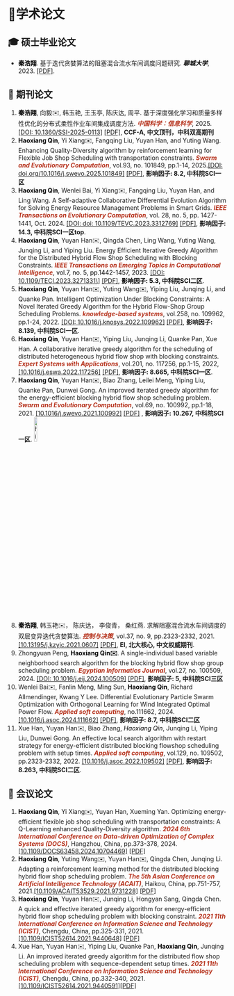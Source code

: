 <h1>📖学术论文</h1>

<h2>🎓 硕士毕业论文</h2>
<ul>
    <li>
        <span style="color:black"><strong>秦浩翔</strong></strong></span>. 基于迭代贪婪算法的阻塞混合流水车间调度问题研究. <span style="color:black" id="Master_Thesis"><em><strong>聊城大学</strong></em></span>, 2023. <a href="/pdf/Master_Thesis.pdf">[PDF]</a>.
    </li>
</ul>

<h2>📝 期刊论文</h2>

<ol>
    <li>
    <span style="color:black"><strong>秦浩翔</strong></span>, 向毅✉️, 韩玉艳, 王玉亭, 陈庆达, 周平. 基于深度强化学习和质量多样性优化的分布式柔性作业车间集成调度方法. <span style="color:#b6321c" id="SSI2025"><em><strong>中国科学：信息科学</strong></em></span>, 2025. <a href="https://doi.org/10.1360/SSI-2025-0113">[DOI: 10.1360/SSI-2025-0113]</a> <a href="/pdf/2025_SSI.pdf">[PDF]</a>, <strong>CCF-A, 中文顶刊，中科双高期刊</strong>
    </li>
    <li>
        <span style="color:black"><strong>Haoxiang Qin</strong></strong></span>, Yi Xiang✉️, Fangqing Liu, Yuyan Han, and Yuting Wang. Enhancing Quality-Diversity algorithm by reinforcement learning for Flexible Job Shop Scheduling with transportation constraints. <span style="color:#b6321c" id="SWEVO2025"><em><strong>Swarm and Evolutionary Computation</strong></em></span>, vol.93, no. 101849, pp.1-14, 2025.<a href="https://www.sciencedirect.com/science/article/pii/S2210650225000070">[DOI: doi.org/10.1016/j.swevo.2025.101849]</a> <a href="/pdf/2025_Swarm.pdf">[PDF]</a>, <strong>影响因子: 8.2, 中科院SCI一区</strong>
    </li>
    <li>
        <span style="color:black"><strong>Haoxiang Qin</strong></strong></span>, Wenlei Bai, Yi Xiang✉️, Fangqing Liu, Yuyan Han, and Ling Wang. A Self-adaptive Collaborative Differential Evolution Algorithm for Solving Energy Resource Management Problems in Smart Grids. <span style="color:#b6321c" id="TEVC"><em><strong>IEEE Transactions on Evolutionary Computation</strong></em></span>, vol. 28, no. 5, pp. 1427-1441, Oct. 2024. <a href="https://ieeexplore.ieee.org/document/10242385">[DOI: doi: 10.1109/TEVC.2023.3312769]</a> <a href="/pdf/SADEA_ERM.pdf">[PDF]</a>, <strong>影响因子: 14.3, 中科院SCI一区top</strong>.
    </li>
    <li>
        <span style="color:black"><strong>Haoxiang Qin</strong></span>, Yuyan Han✉️, Qingda Chen, Ling Wang, Yuting Wang, Junqing Li, and Yiping Liu. Energy Efficient Iterative Greedy Algorithm for the Distributed Hybrid Flow Shop Scheduling with Blocking Constraints. <span style="color:black"> <span style="color:#b6321c" id="TETCI"><em><strong>IEEE Transactions on Emerging Topics in Computational Intelligence</strong></em></span>, vol.7, no. 5, pp.1442-1457, 2023. <a href="https://ieeexplore.ieee.org/document/10121391">[DOI: 10.1109/TECI.2023.3271331\]</a> <a href="/pdf/DBHFSP_TETCI.pdf">[PDF]</a>, <strong>影响因子: 5.3, 中科院SCI二区</strong>.
    </li>
    <li>
        <span style="color:black"><strong>Haoxiang Qin</strong></span>, Yuyan Han✉️, Yuting Wang✉️, Yiping Liu, Junqing Li, and Quanke Pan. Intelligent Optimization Under Blocking Constraints: A Novel Iterated Greedy Algorithm for the Hybrid Flow-Shop Group Scheduling Problems. <span style="color:#b6321c"><em><strong>knowledge-based systems</strong></em></span>, vol.258, no. 109962, pp.1-24, 2022. <a href="https://www.sciencedirect.com/science/article/pii/S0950705122010553">[DOI: 10.1016/j.knosys.2022.109962]</a> <a href="/pdf/DBHFSP_KBS.pdf">[PDF]</a>, <strong>影响因子: 8.139, 中科院SCI一区</strong>.
    </li>
    <li>
        <span style="color:black"><strong>Haoxiang Qin</strong></span>, Yuyan Han✉️, Yiping Liu, Junqing Li, Quanke Pan, Xue Han. A collaborative iterative greedy algorithm for the scheduling of distributed heterogeneous hybrid flow shop with blocking constraints. <span style="color:#b6321c"><em><strong>Expert Systems with Applications</strong></em></span>, vol.201, no. 117256, pp.1-15, 2022, <a href="https://www.sciencedirect.com/science/article/abs/pii/S0957417422006315">[10.1016/j.eswa.2022.117256]</a> <a href="/pdf/DBHFSP_ESWA.pdf">[PDF]</a>, <strong>影响因子: 8.665, 中科院SCI一区</strong>.
    </li>
    <li>
        <span style="color:black"><strong>Haoxiang Qin</strong></span>, Yuyan Han✉️, Biao Zhang, Leilei Meng, Yiping Liu, Quanke Pan, Dunwei Gong. An improved iterated greedy algorithm for the energy-efficient blocking hybrid flow shop scheduling problem. <span style="color:#b6321c"><em><strong>Swarm and Evolutionary Computation</strong></em></span>, vol.69, no. 100992, pp.1-18, 2021. <a href="https://www.sciencedirect.com/science/article/abs/pii/S2210650221001541">[10.1016/j.swevo.2021.100992]</a> <a href="/pdf/BHFSP_SWEVO.pdf">[PDF]</a> , <strong>影响因子: 10.267, 中科院SCI一区</strong>. <img src='images/highly_cn.png' alt="highly_cn" width="12%">
    </li>
    <li>
        <span style="color:black"><b>秦浩翔</b></span>, 韩玉艳✉️， 陈庆达， 李俊青， 桑红燕. 求解阻塞混合流水车间调度的双层变异迭代贪婪算法. <span style="color:#b6321c"><em><strong>控制与决策</strong></em></span>, vol.37, no. 9, pp.2323-2332, 2021. <a href="https://kns.cnki.net/kcms2/article/abstract?v=pbvOL2cnFbIphAMVPFs9TwXrLQnIRXiVSTC5Nf7PsYIP51Sms43Ofyi4uGCjYngsqmVi19Jb98swIXlbf58A0JcGn48k0Xf2rcITBBWmSk-b5AbixEoY9Qydn0EHnv38qhA7C7ZfGELsu21tRVeY4A==&uniplatform=NZKPT&language=CHS">[10.13195/j.kzyjc.2021.0607]</a> <a href="/pdf/BHFSP_CAD.pdf">[PDF]</a>, <strong>EI, 北大核心, 中文权威期刊</strong>.
    </li>
    <li>
        Zhongyuan Peng, <span style="color:black"><strong>Haoxiang Qin✉️</strong></span>. A single-individual based variable neighborhood search algorithm for the blocking hybrid flow shop group scheduling problem. <span style="color:#b6321c" id="EIJ"><em><strong>Egyptian Informatics Journal</strong></em></span>, vol.27, no. 100509, 2024. <a href="https://www.sciencedirect.com/science/article/pii/S1110866524000720">[DOI: 10.1016/j.eij.2024.100509]</a> <a href="/pdf/BHFGSP_EIJ.pdf">[PDF]</a>, <strong>影响因子: 5, 中科院SCI三区</strong>
    </li>        
    <li>
        Wenlei Bai✉️, Fanlin Meng, Ming Sun, <span style="color:black"><strong>Haoxiang Qin</strong></span>, Richard Allmendinger, Kwang Y Lee. Differential Evolutionary Particle Swarm Optimization with Orthogonal Learning for Wind Integrated Optimal Power Flow. <span style="color:#b6321c"><em><strong>Applied soft computing</strong></em></span>, no.111662, 2024. <a href="https://www.sciencedirect.com/science/article/pii/S1568494624004368">[10.1016/j.asoc.2024.111662]</a> <a href="/pdf/PSO_OPS.pdf">[PDF]</a>, <strong>影响因子: 8.7, 中科院SCI二区</strong>
    </li>
    <li>
         Xue Han, Yuyan Han✉️, Biao Zhang, <span style="color:black"><em>Haoxiang Qin</em></span>, Junqing Li, Yiping Liu, Dunwei Gong. An effective local search algorithm with restart strategy for energy-efficient distributed blocking flowshop scheduling problem with setup times. <span style="color:#b6321c"><em><strong>Applied soft computing</strong></em></span>, vol.129, no. 109502, pp.2323-2332, 2022. <a href="https://www.sciencedirect.com/science/article/abs/pii/S1568494622005920?via%3Dihub">[10.1016/j.asoc.2022.109502]</a> <a href="/pdf/DBFSP_ASOC.pdf">[PDF]</a>, <strong>影响因子: 8.263, 中科院SCI二区</strong>.
    </li>
</ol>
<h2>
    💬 会议论文
</h2>
<ol>
    <li>
        <span style="color:black"><strong>Haoxiang Qin</strong></span>, Yi Xiang✉️, Yuyan Han, Xueming Yan. Optimizing energy-efficient flexible job shop scheduling with transportation constraints: A Q-Learning enhanced Quality-Diversity algorithm. <span style="color:#b6321c"><em><strong>2024 6th International Conference on Data-driven Optimization of Complex Systems (DOCS)</strong></em></span>, Hangzhou, China, pp.373-378, 2024.<a href="https://xploreqa.ieee.org/document/10704469"> [10.1109/DOCS63458.2024.10704469]</a> <a href="/pdf/QD_DOCS.pdf">[PDF]</a>
    </li>
    <li>
        <span style="color:black"><strong>Haoxiang Qin</strong></span>, Yuting Wang✉️, Yuyan Han✉️, Qingda Chen, Junqing Li. Adapting a reinforcement learning method for the distributed blocking hybrid flow shop scheduling problem. <span style="color:#b6321c"><em><strong>The 5th Asian Conference on Artificial Intelligence Technology (ACAIT)</strong></em></span>, Haikou, China, pp.751-757, 2021.<a href="https://ieeexplore.ieee.org/abstract/document/9731228">[10.1109/ACAIT53529.2021.9731228]</a> <a href="/pdf/ACAIT2021.pdf">[PDF]</a> 
    </li>
    <li>
        <span style="color:black"><strong>Haoxiang Qin</strong></span>, Yuyan Han✉️, Junqing Li, Hongyan Sang, Qingda Chen. A quick and effective iterated greedy algorithm for energy-efficient hybrid flow shop scheduling problem with blocking constraint. <span style="color:#b6321c"><em><strong>2021 11th International Conference on Information Science and Technology (ICIST)</strong></em></span>, Chengdu, China, pp.325-331, 2021. <a href="https://ieeexplore.ieee.org/abstract/document/9440648">[10.1109/ICIST52614.2021.9440648]</a>  <a href="/pdf/ICIST_qin2021.pdf">[PDF]</a>  
    </li>
    <li>
        Xue Han, Yuyan Han✉️, Yiping Liu, Quanke Pan, <span style="color:black"><strong>Haoxiang Qin</strong></span>, Junqing Li. An improved iterated greedy algorithm for the distributed flow shop scheduling problem with sequence-dependent setup times. <span style="color:#b6321c"><em><strong>2021 11th International Conference on Information Science and Technology (ICIST)</strong></em></span>, Chengdu, China, pp.332-340, 2021. <a href="https://ieeexplore.ieee.org/document/9440591">[10.1109/ICIST52614.2021.9440591]</a><a href="/pdf/ICIST_han2021.pdf">[PDF]</a>
    </li>
</ol>

